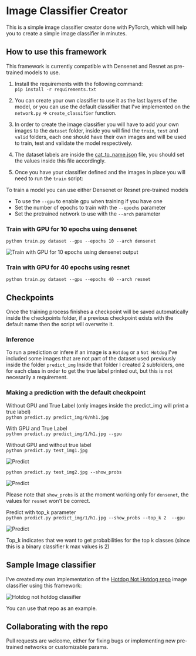 # Image Classifier Creator
This is a simple image classifier creator done with PyTorch, which will help you to create a simple image classifier in minutes.

## How to use this framework
This framework is currently compatible with Densenet and Resnet as pre-trained models to use.

1.  Install the requirements with the following command:   
```pip install -r requirements.txt```

1. You can create your own classifier to use it as the last layers of the model, or you can use the default classifier that I've implemented on the ```network.py``` => ```create_classifier``` function.

1. In order to create the image classifier you will have to add your own images to the ```dataset``` folder, inside you will find the ```train```, ```test``` and ```valid``` folders, each one should have their own images and will be used to train, test and validate the model respectively.

1. The dataset labels are inside the [cat_to_name.json](https://github.com/george-studenko/image-classifier-creator/blob/master/cat_to_name.json) file, you should set the values inside this file accordingly.

1. Once you have your classifier defined and the images in place you will need to run the ```train``` script:
  
To train a model you can use either Densenet or Resnet pre-trained models
* To use the ```--gpu``` to enable gpu when training if you have one
* Set the number of epochs to train with the ```--epochs``` parameter
* Set the pretrained network to use with the ```--arch``` parameter

### Train with GPU for 10 epochs using densenet
```python train.py dataset --gpu --epochs 10 --arch densenet```  
  
![Train with GPU for 10 epochs using densenet output](assets/train-densenet.png)  
  
### Train with GPU for 40 epochs using resnet  
```python train.py dataset --gpu --epochs 40 --arch resnet```    
  
## Checkpoints
Once the training process finishes a checkpoint will be saved automatically inside the checkpoints folder, if a previous checkpoint exists with the default name then the script will overwrite it.

### Inference
To run a prediction or infere if an image is a ```Hotdog``` or a ```Not Hotdog``` I've included some images that are not part of the dataset used previously inside the folder ```predict_img```
Inside that folder I created 2 subfolders, one for each class in order to get the true label printed out, but this is not necesarily a requirement.
### Making a prediction with the default checkpoint

Without GPU and True Label (only images inside the predict_img will print a true label)  
```python predict.py predict_img/0/nh1.jpg```  
  
With GPU and True Label  
```python predict.py predict_img/1/h1.jpg --gpu```  

Without GPU and without true label    
```python predict.py test_img1.jpg```  
  
![Predict](assets/predict.png)

```python predict.py test_img2.jpg --show_probs```  
  
  ![Predict](assets/show_probs.png)

Please note that ```show_probs``` is at the moment working only for ```densenet```, the values for ```resnet``` won't be correct.  

Predict with top_k parameter  
```python predict.py predict_img/1/h1.jpg --show_probs --top_k 2  --gpu```  
  
![Predict](assets/top_k.png)


Top_k indicates that we want to get probabilities for the top k classes (since this is a binary classifier k max values is 2)
  

## Sample Image classifier
I've created my own implementation of the [Hotdog Not Hotdog repo](https://github.com/george-studenko/Hotdog-not-Hotdog)   image classifier using this framework:  
  
![Hotdog not hotdog classifier](assets/hotdog-classifier.png)  

You can use that repo as an example.

## Collaborating with the repo
Pull requests are welcome, either for fixing bugs or implementing new pre-trained networks or customizable params.
